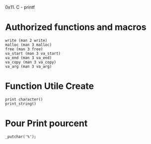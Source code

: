 0x11. C - printf

# Authorized functions and macros
    write (man 2 write)
    malloc (man 3 malloc)
    free (man 3 free)
    va_start (man 3 va_start)
    va_end (man 3 va_end)
    va_copy (man 3 va_copy)
    va_arg (man 3 va_arg)
# Function Utile Create
	print character()
	print_string()
# Pour Print pourcent
	_putchar('%');


